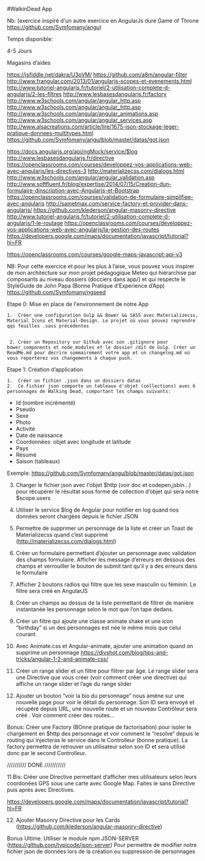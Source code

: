 
#WalkinDead App 


Nb: (exercice inspiré d'un autre exercice en AngularJs dure Game of Throne https://github.com/Symfomany/angu)


Temps disponible:

4-5 Jours


Magasins d’aides


https://jsfiddle.net/dakra/U3pVM/
https://github.com/a8m/angular-filter
http://www.frangular.com/2013/01/angularjs-scopes-et-evenements.html
http://www.tutoriel-angularjs.fr/tutoriel/2-utilisation-complete-d-angularjs/2-les-filtres
http://www.lesbasesdangularjs.fr/factory
http://www.w3schools.com/angular/angular_http.asp
http://www.w3schools.com/angular/angular_http.asp
http://www.w3schools.com/angular/angular_animations.asp
http://www.w3schools.com/angular/angular_services.asp
http://www.alsacreations.com/article/lire/1675-json-stockage-leger-pratique-donnees-multitypes.html
https://github.com/Symfomany/angu/blob/master/datas/got.json

https://docs.angularjs.org/api/ngMock/service/$log
http://www.lesbasesdangularjs.fr/directive
https://openclassrooms.com/courses/developpez-vos-applications-web-avec-angularjs/les-directives-3
http://materializecss.com/dialogs.html
http://www.w3schools.com/angular/angular_validation.asp
http://www.softfluent.fr/blog/expertise/2014/07/15/Creation-dun-formulaire-dinscription-avec-Angularjs-et-Bootstrap
https://openclassrooms.com/courses/validation-de-formulaire-simplifiee-avec-angularjs
http://sametmax.com/service-factory-et-provider-dans-angularjs/
https://github.com/klederson/angular-masonry-directive
http://www.tutoriel-angularjs.fr/tutoriel/2-utilisation-complete-d-angularjs/1-le-routage
https://openclassrooms.com/courses/developpez-vos-applications-web-avec-angularjs/la-gestion-des-routes
https://developers.google.com/maps/documentation/javascript/tutorial?hl=FR

https://openclassrooms.com/courses/google-maps-javascript-api-v3






NB: Pour cette exercice et pour les plus à l’aise, vous pouvez vous inspirer de mon architecture sur mon projet pédagogique Meteo qui hiérarchise par composants au niveau dossiers (docciers dans app/) et qui respecte le StyleGuide de John Papa (Bonne Pratique d’Experience d’App)
https://github.com/Symfomany/ngseed

Etape 0: Mise en place de l'environnement de notre App

	1.	Créer une configuration Gulp && Bower && SASS avec Materializecss, Material Icons et Material-Design. Le projet où vous pouvez reprendre qqs feuilles .sass précédentes 

      
     2. Créer un Repository sur Github avec son .gitignore pour bower_components et node_modules et le dossier /dit de Gulp. Créer un ReadMe.md pour décrire sommairement votre app et un changelog.md où vous reporterez vos changements à chaque push.



Etape 1: Création d’application

	1.	Créer un fichier .json dans un dossiers datas
	2.	Ce fichier json comporte un tableaux d'objet (collections) avec 6 personnages de Walking Dead, comportant les champs suivants:
+ Id (nombre incrémenté)
+ Pseudo
+ Sexe
+ Photo
+ Activité
+ Date de naissance
+ Coordonnées: objet avec longitude et latitude
+ Pays
+ Résumé
+ Saison (tableaux)

Exemple: https://github.com/Symfomany/angu/blob/master/datas/got.json


3. Charger le fichier json avec l'objet $http (voir doc et codepen,jsbin...) pour récupérer le résultat sous forme de collection d’objet qui sera notre $scope.users

4. Utiliser le service $log de Angular pour notifier en log quand nos données seront chargées depuis le fichier JSON

5. Permettre de supprimer un personnage de la liste et créer un Toast de Materializecss quand c’est supprimé (http://materializecss.com/dialogs.html)

6. Créer un formulaire permettant d’ajouter un personnage avec validation des champs formulaire. Afficher les message d’erreurs en dessous des champs et verrouiller le bouton de submit tant qu’il y a des erreurs dans le formulaire

7. Afficher 2 boutons radios qui filtre que les sexe masculin ou féminin. Le filtre sera créé en AngularJS

8. Créer un champs au dessus de la liste permettant de filtrer de manière instantanée les personnage selon le mot que l’on tape dedans.

9. Créer un filtre qui ajoute une classe animate shake et une icon “birthday” si un des personnages est née le même mois que celui courant.

10. Avec Animate.css et Angular-animate, ajouter une animation quand on supprime un personnage
https://divshot.com/blog/tips-and-tricks/angular-1-2-and-animate-css/

11. Créer un range slider et un filtre pour filtrer par âge. Le range slider sera une Directive que vous créer (voir comment créer une directive) qui affiche un range slider et l’age du range slider

13. Ajouter  un bouton “voir la bio du personnage” nous amène sur une nouvelle page pour voir le détail du personnage. Son ID sera envoyé et récupéré depuis URL, une nouvelle route et un nouveau Contrôleur sera créé . Voir comment créer des routes…

Bonus: Créer une Factory (BOnne pratique de factorisation) pour isoler le chargement en $http des personnage et voir comment le “resolve“ depuis le routing qui injecteras le service dans le Controlleur (bonne pratique). La factory permettra de retrouver un utilisateur selon son ID et sera utilisé donc par le second Controlleur.

////////// DONE ///////////

11 Bis: Créer une Directive permettant d’afficher mes utilisateurs selon leurs coordonées GPS sous une carte avec Google Map. Faites le sans Directive puis après avec Directives.

https://developers.google.com/maps/documentation/javascript/tutorial?hl=FR

12. Ajouter Masonry Directive pour les Cards (https://github.com/klederson/angular-masonry-directive)

Bonus Ultime:
Utiliser le module npm JSON-SERVER (https://github.com/typicode/json-server)
Pour permettre de modifier notre fichier json  de données lors de la création ou suppression de personnages

